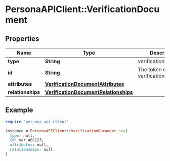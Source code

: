 # PersonaAPIClient::VerificationDocument

## Properties

| Name | Type | Description | Notes |
| ---- | ---- | ----------- | ----- |
| **type** | **String** | verification/document | [optional] |
| **id** | **String** | The token of the verification | [optional] |
| **attributes** | [**VerificationDocumentAttributes**](VerificationDocumentAttributes.md) |  | [optional] |
| **relationships** | [**VerificationDocumentRelationships**](VerificationDocumentRelationships.md) |  | [optional] |

## Example

```ruby
require 'persona_api_client'

instance = PersonaAPIClient::VerificationDocument.new(
  type: null,
  id: ver_ABC123,
  attributes: null,
  relationships: null
)
```

